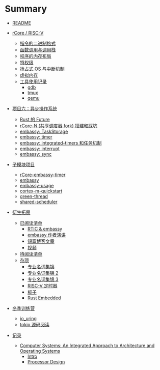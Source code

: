 # Summary

- [README](README.md)
- [rCore / RISC-V]()
  - [指令的二进制格式](rcore-instruction-binary.md)
  - [函数调用与调用栈](rcore-function-call.md)
  - [程序的内存布局](rcore-memory-layout.md)
  - [特权级](rcore-privilege.md)
  - [抢占式 OS 与中断机制](rcore-os-multiprograms.md)
  - [虚拟内存](rcore-virtual-memory.md)
  - [工具使用记录]()
    - [gdb](rcore-gdb.md)
    - [tmux](rcore-tmux.md)
    - [qemu](rcore-qemu.md)

- [项目六：异步操作系统](async-os.md)
  - [Rust 的 Future](async-os-rust-futures.md)
  - [rCore-N (共享调度器 fork) 搭建和踩坑](async-os-dev-log_rCore-N.md)
  - [embassy: TaskStorage](./embassy-task.md)
  - [embassy: timer](embassy-timer.md)
  - [embassy: integrated-timers 和任务机制](./embassy-integrated-timers.md)
  - [embassy: interrupt](./embassy-interrupt.md)
  - [embassy: sync](./embassy-sync.md)

- [子模块项目](./submodules.md)
  - [rCore-embassy-timer](./rCore-embassy-timer.md)
  - [embassy](./embassy.md)
  - [embassy-usage](embassy-usage.md)
  - [cortex-m-quickstart](cortex-m-quickstart.md)
  - [green-thread](./green-thread.md)
  - [shared-scheduler](./shared-scheduler.md)


- [衍生拓展](./after-class/index.md)
  - [已阅读清单]()
    - [RTIC & embassy](./after-class/read-list/RTIC-embassyHAL.md)
    - [embassy 作者演讲](./after-class/read-list/embassy-speech.md)
    - [短篇博客文章](./after-class/read-list/posts.md)
    - [视频](./after-class/read-list/videos.md)
  - [待阅读清单](./after-class/todo-readling-list.md)
  - [杂项]()
    - [专业名词集锦](./terminology.md)
    - [专业名词集锦 2](./terminology2.md)
    - [专业名词集锦 3](./terminology3.md)
    - [RISC-V 定时器](riscv-timer.md)
    - [板子](./after-class/board.md)
    - [Rust Embedded](./after-class/rust-embedded.md)

- [冬季训练营]()
  - [io_uring](./2024-winter/io_uring.md)
  - [tokio 源码阅读](./2024-winter/tokio.md)

- [记录]()
  - [Computer Systems: An Integrated Approach to Architecture and Operating Systems]()
    - [Intro](./computer-systems/intro.md)
    - [Processor Design](./computer-systems/processor.md)
